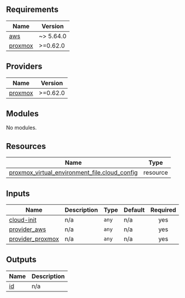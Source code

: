 <!-- BEGIN_TF_DOCS -->
## Requirements

| Name | Version |
|------|---------|
| <a name="requirement_aws"></a> [aws](#requirement\_aws) | ~> 5.64.0 |
| <a name="requirement_proxmox"></a> [proxmox](#requirement\_proxmox) | >=0.62.0 |

## Providers

| Name | Version |
|------|---------|
| <a name="provider_proxmox"></a> [proxmox](#provider\_proxmox) | >=0.62.0 |

## Modules

No modules.

## Resources

| Name | Type |
|------|------|
| [proxmox_virtual_environment_file.cloud_config](https://registry.terraform.io/providers/bpg/proxmox/latest/docs/resources/virtual_environment_file) | resource |

## Inputs

| Name | Description | Type | Default | Required |
|------|-------------|------|---------|:--------:|
| <a name="input_cloud-init"></a> [cloud-init](#input\_cloud-init) | n/a | `any` | n/a | yes |
| <a name="input_provider_aws"></a> [provider\_aws](#input\_provider\_aws) | n/a | `any` | n/a | yes |
| <a name="input_provider_proxmox"></a> [provider\_proxmox](#input\_provider\_proxmox) | n/a | `any` | n/a | yes |

## Outputs

| Name | Description |
|------|-------------|
| <a name="output_id"></a> [id](#output\_id) | n/a |
<!-- END_TF_DOCS -->